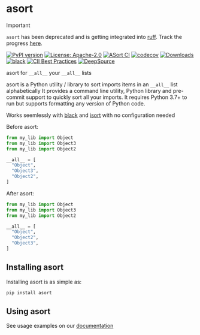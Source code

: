 # asort

> [!IMPORTANT]  
> `asort` has been deprecated and is getting integrated into [ruff](https://github.com/astral-sh/ruff). Track the progress [here](https://github.com/astral-sh/ruff/issues/1198).

[![PyPI version](https://badge.fury.io/py/asort.svg)](https://badge.fury.io/py/asort)
[![License: Apache-2.0](https://img.shields.io/badge/License-Apache%202.0-blue.svg)](https://github.com/cpendery/asort/blob/main/LICENSE)
[![ASort CI](https://github.com/cpendery/asort/workflows/ASort%20CI/badge.svg)](https://github.com/cpendery/asort/actions/workflows/asort-ci.yaml)
[![codecov](https://codecov.io/gh/cpendery/asort/branch/main/graph/badge.svg)](https://codecov.io/gh/cpendery/asort)
[![Downloads](https://img.shields.io/pypi/dm/asort)](https://pypistats.org/packages/asort)
[![black](https://img.shields.io/badge/code%20style-black-000000.svg)]("https://github.com/psf/black")
[![CII Best Practices](https://bestpractices.coreinfrastructure.org/projects/6119/badge)](https://bestpractices.coreinfrastructure.org/projects/6119)
[![DeepSource](https://deepsource.io/gh/cpendery/asort.svg/?label=active+issues&token=wY22LJbdg6Q-1V2Dd6d8Nljg)](https://deepsource.io/gh/cpendery/asort/?ref=repository-badge)

asort for `__all__` your `__all__` lists

asort is a Python utility / library to sort imports items in an `__all__` list alphabetically
It provides a command line utility, Python library and pre-commit support to
quickly sort all your imports. It requires Python 3.7+ to run but supports formatting
any version of Python code.

Works seemlessly with [black](https://github.com/psf/black) and [isort](https://github.com/PyCQA/isort) with no configuration needed

Before asort:

```python
from my_lib import Object
from my_lib import Object3
from my_lib import Object2

__all__ = [
  "Object",
  "Object3",
  "Object2",
]

```

After asort:

```python
from my_lib import Object
from my_lib import Object3
from my_lib import Object2

__all__ = [
  "Object",
  "Object2",
  "Object3",
]
```

## Installing asort

Installing asort is as simple as:

```bash
pip install asort
```

## Using asort
See usage examples on our [documentation](https://asort.readthedocs.io/en/latest/)
